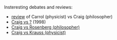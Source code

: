 Insteresting debates and reviews:

* [review](http://www.wall.org/~aron/blog/thoughts-on-the-carroll-craig-debate/) of Carrol (physicist) vs Craig (philosopher)
* [Craig vs ?](https://www.youtube.com/watch?v=SdEvXK91B58) (1998)
* [Craig vs Rosenberg (philosopher)](https://www.youtube.com/watch?v=bhfkhq-CM84&t=5667s)
* [Craig vs Krauss (physicist)](https://www.youtube.com/watch?v=V82uGzgoajI)
